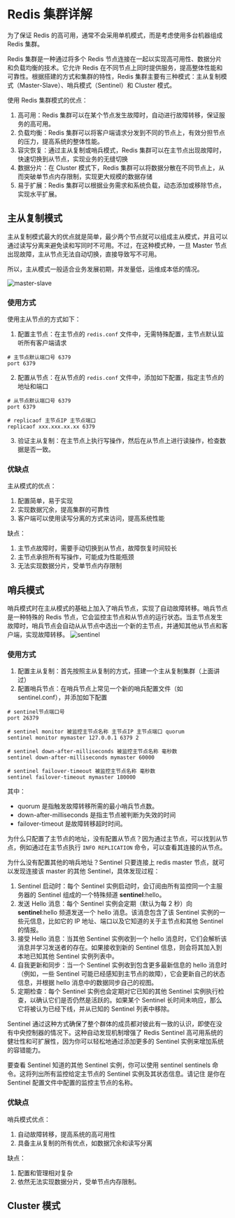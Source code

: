 # Redis 集群详解
为了保证 Redis 的高可用，通常不会采用单机模式，而是考虑使用多台机器组成 Redis 集群。

Redis 集群是一种通过将多个 Redis 节点连接在一起以实现高可用性、数据分片和负载均衡的技术。它允许 Redis 在不同节点上同时提供服务，提高整体性能和可靠性。根据搭建的方式和集群的特性，Redis 集群主要有三种模式：主从复制模式（Master-Slave）、哨兵模式（Sentinel）和 Cluster 模式。

使用 Redis 集群模式的优点：
1. 高可用：Redis 集群可以在某个节点发生故障时，自动进行故障转移，保证服务的高可用。
2. 负载均衡：Redis 集群可以将客户端请求分发到不同的节点上，有效分担节点的压力，提高系统的整体性能。
3. 容灾恢复：通过主从复制或哨兵模式，Redis 集群可以在主节点出现故障时，快速切换到从节点，实现业务的无缝切换
4. 数据分片：在 Cluster 模式下，Redis 集群可以将数据分散在不同节点上，从而突破单节点内存限制，实现更大规模的数据存储
5. 易于扩展：Redis 集群可以根据业务需求和系统负载，动态添加或移除节点，实现水平扩展。

## 主从复制模式
主从复制模式最大的优点就是简单，最少两个节点就可以组成主从模式，并且可以通过读写分离来避免读和写同时不可用。不过，在这种模式种，一旦 Master 节点出现故障，主从节点无法自动切换，直接导致写不可用。

所以，主从模式一般适合业务发展初期，并发量低，运维成本低的情况。

![master-slave](./master-slave.png)

### 使用方式
使用主从节点的方式如下：
1. 配置主节点：在主节点的 `redis.conf` 文件中，无需特殊配置，主节点默认监听所有客户端请求
```
# 主节点默认端口号 6379
port 6379
```

2. 配置从节点：在从节点的 `redis.conf` 文件中，添加如下配置，指定主节点的地址和端口
```
# 从节点默认端口号 6379
port 6379

# replicaof 主节点IP 主节点端口
replicaof xxx.xxx.xx.xx 6379
```

3. 验证主从复制：在主节点上执行写操作，然后在从节点上进行读操作，检查数据是否一致。

### 优缺点
主从模式的优点：
1. 配置简单，易于实现
2. 实现数据冗余，提高集群的可靠性
3. 客户端可以使用读写分离的方式来访问，提高系统性能

缺点：
1. 主节点故障时，需要手动切换到从节点，故障恢复时间较长
2. 主节点承担所有写操作，可能成为性能瓶颈
3. 无法实现数据分片，受单节点内存限制

## 哨兵模式
哨兵模式时在主从模式的基础上加入了哨兵节点，实现了自动故障转移。哨兵节点是一种特殊的 Redis 节点，它会监控主节点和从节点的运行状态。当主节点发生故障时，哨兵节点会自动从从节点中选出一个新的主节点，并通知其他从节点和客户端，实现故障转移。
![sentinel](./sentinel.png)

### 使用方式
1. 配置主从复制：首先按照主从复制的方式，搭建一个主从复制集群（上面讲过）
2. 配置哨兵节点：在哨兵节点上常见一个新的哨兵配置文件（如 sentinel.conf），并添加如下配置
```
# sentinel节点端口号
port 26379

# sentinel monitor 被监控主节点名称 主节点IP 主节点端口 quorum
sentinel monitor mymaster 127.0.0.1 6379 2

# sentinel down-after-milliseconds 被监控主节点名称 毫秒数
sentinel down-after-milliseconds mymaster 60000

# sentinel failover-timeout 被监控主节点名称 毫秒数
sentinel failover-timeout mymaster 180000
```
其中：
* quorum 是指触发故障转移所需的最小哨兵节点数。
* down-after-milliseconds 是指主节点被判断为失效的时间
* failover-timeout 是故障转移超时时间。

为什么只配置了主节点的地址，没有配置从节点？因为通过主节点，可以找到从节点，例如通过在主节点执行 `INFO REPLICATION` 命令，可以查看其连接的从节点。

为什么没有配置其他的哨兵地址？Sentinel 只要连接上 redis master 节点，就可以发现连接该 master 的其他 Sentinel，具体发现过程：
1. Sentinel 启动时：每个 Sentinel 实例启动时，会订阅由所有监控同一个主服务器的 Sentinel 组成的一个特殊频道 __sentinel__:hello。
2. 发送 Hello 消息：每个 Sentinel 实例会定期（默认为每 2 秒）向 __sentinel__:hello 频道发送一个 hello 消息。该消息包含了该 Sentinel 实例的一些元信息，比如它的 IP 地址、端口以及它知道的关于主节点和其他 Sentinel 的情报。
3. 接受 Hello 消息：当其他 Sentinel 实例收到一个 hello 消息时，它们会解析该消息并学习发送者的存在。如果接收到新的 Sentinel 信息，则会将其加入到本地已知其他 Sentinel 实例列表中。
4. 自我更新和同步：当一个 Sentinel 实例收到包含更多最新信息的 hello 消息时（例如，一些 Sentinel 可能已经感知到主节点的故障），它会更新自己的状态信息，并根据 hello 消息中的数据同步自己的视图。
5. 定期检查：每个 Sentinel 实例也会定期对它已知的其他 Sentinel 实例执行检查，以确认它们是否仍然是活跃的。如果某个 Sentinel 长时间未响应，那么它将被认为已经下线，并从已知的 Sentinel 列表中移除。

Sentinel 通过这种方式确保了整个群体的成员都对彼此有一致的认识，即使在没有中央控制器的情况下。这种自动发现机制增强了 Redis Sentinel 高可用系统的健壮性和可扩展性，因为你可以轻松地通过添加更多的 Sentinel 实例来增加系统的容错能力。

要查看 Sentinel 知道的其他 Sentinel 实例，你可以使用 sentinel sentinels <master-name> 命令。这将列出所有监控给定主节点的 Sentinel 实例及其状态信息。请记住 <master-name> 是你在 Sentinel 配置文件中配置的监控主节点的名称。

### 优缺点
哨兵模式优点：
1. 自动故障转移，提高系统的高可用性
2. 具备主从复制的所有优点，如数据冗余和读写分离

缺点：
1. 配置和管理相对复杂
2. 依然无法实现数据分片，受单节点内存限制。

## Cluster 模式